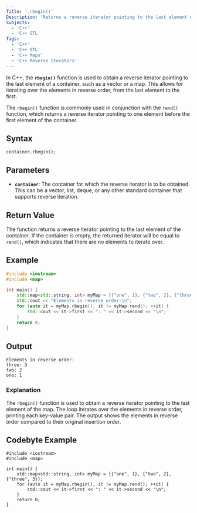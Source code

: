 ```yaml
---
Title: '.rbegin()'
Description: 'Returns a reverse iterator pointing to the last element of the container.'
Subjects:
  - 'C++'
  - 'C++ STL'
Tags:
  - 'C++'
  - 'C++ STL'
  - 'C++ Maps'
  - 'C++ Reverse Iterators'
---
```


In C++, the **`rbegin()`** function is used to obtain a reverse iterator pointing to the last element of a container, such as a vector or a map. This allows for iterating over the elements in reverse order, from the last element to the first.

The `rbegin()` function is commonly used in conjunction with the `rend()` function, which returns a reverse iterator pointing to one element before the first element of the container.

## Syntax

```pseudo
container.rbegin();
```

## Parameters

- **`container`**: The container for which the reverse iterator is to be obtained. This can be a vector, list, deque, or any other standard container that supports reverse iteration.

## Return Value

The function returns a reverse iterator pointing to the last element of the container. If the container is empty, the returned iterator will be equal to `rend()`, which indicates that there are no elements to iterate over.

## Example

```cpp
#include <iostream>
#include <map>

int main() {
    std::map<std::string, int> myMap = {{"one", 1}, {"two", 2}, {"three", 3}};
    std::cout << "Elements in reverse order:\n";
    for (auto it = myMap.rbegin(); it != myMap.rend(); ++it) {
        std::cout << it->first << ": " << it->second << "\n";
    }
    return 0;
}
```

## Output

```shell
Elements in reverse order:
three: 3
two: 2
one: 1
```

### Explanation

The `rbegin()` function is used to obtain a reverse iterator pointing to the last element of the map. The loop iterates over the elements in reverse order, printing each key-value pair. The output shows the elements in reverse order compared to their original insertion order.

## Codebyte Example

```codebyte/cpp
#include <iostream>
#include <map>

int main() {
    std::map<std::string, int> myMap = {{"one", 1}, {"two", 2}, {"three", 3}};
    for (auto it = myMap.rbegin(); it != myMap.rend(); ++it) {
        std::cout << it->first << ": " << it->second << "\n";
    }
    return 0;
}
```
